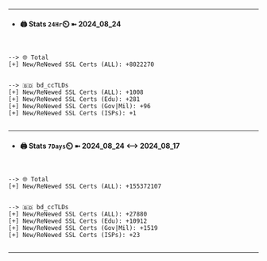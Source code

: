 

---
- #### 🖨️ **Stats** `24Hr`⏲️ ➼ 2024_08_24
```console


--> 🌐 Total
[+] New/ReNewed SSL Certs (ALL): +8022270


--> 🇧🇩 bd_ccTLDs
[+] New/ReNewed SSL Certs (ALL): +1008
[+] New/ReNewed SSL Certs (Edu): +281
[+] New/ReNewed SSL Certs (Gov|Mil): +96
[+] New/ReNewed SSL Certs (ISPs): +1


```

---
- #### 🖨️ **Stats** `7Days`⏲️ ➼ 2024_08_24 <--> 2024_08_17
```console


--> 🌐 Total
[+] New/ReNewed SSL Certs (ALL): +155372107


--> 🇧🇩 bd_ccTLDs
[+] New/ReNewed SSL Certs (ALL): +27880
[+] New/ReNewed SSL Certs (Edu): +10912
[+] New/ReNewed SSL Certs (Gov|Mil): +1519
[+] New/ReNewed SSL Certs (ISPs): +23


```

---

